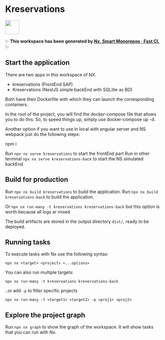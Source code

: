 # Kreservations

<a alt="Nx logo" href="https://nx.dev" target="_blank" rel="noreferrer"><img src="https://raw.githubusercontent.com/nrwl/nx/master/images/nx-logo.png" width="45"></a>

✨ **This workspace has been generated by [Nx, Smart Monorepos · Fast CI.](https://nx.dev)** ✨

## Start the application

There are two apps in this workspace of NX.

- kreservations (FrontEnd SAP)
- Kreservations (NestJS simple backEnd with SQLlite as BD)

Both have their Dockerfile with which they can launch the corresponding containers.

In the root of the project, you will find the docker-compose file that allows you to do this. So, to speed things up, simply use docker-compose up -d.

Another option if you want to use in local with angular server and NS webpack just do the following steps:

npm i

Run `npx nx serve kreservations` to start the frontEnd part
Run in other terminal `npx nx serve kreservations-back` to start the NS simulated backEnd

## Build for production

Run `npx nx build kreservations` to build the application.
Run `npx nx build kreservations-back` to build the application.

Or `npx nx run-many -t kreservations kreservations-back` but this option is worth because all logs ar mixed

The build artifacts are stored in the output directory `dist/`, ready to be deployed.

## Running tasks

To execute tasks with Nx use the following syntax:

```
npx nx <target> <project> <...options>
```

You can also run multiple targets:

```
npx nx run-many -t kreservations kreservations-back
```

..or add `-p` to filter specific projects

```
npx nx run-many -t <target1> <target2> -p <proj1> <proj2>
```

## Explore the project graph

Run `npx nx graph` to show the graph of the workspace.
It will show tasks that you can run with Nx.
